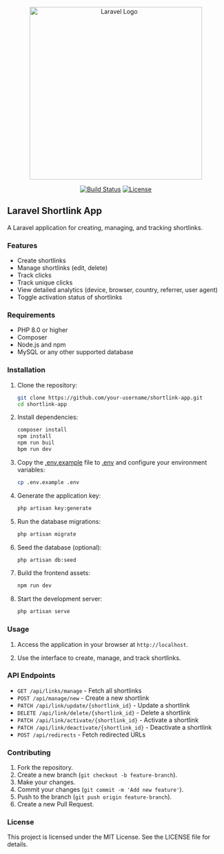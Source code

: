 <p align="center"><a href="https://laravel.com" target="_blank"><img src="https://raw.githubusercontent.com/laravel/art/master/logo-lockup/5%20SVG/2%20CMYK/1%20Full%20Color/laravel-logolockup-cmyk-red.svg" width="400" alt="Laravel Logo"></a></p>

<p align="center">
<a href="https://github.com/laravel/framework/actions"><img src="https://github.com/laravel/framework/workflows/tests/badge.svg" alt="Build Status"></a>
<a href="https://packagist.org/packages/laravel/framework"><img src="https://poser.pugx.org/laravel/framework/license.svg" alt="License"></a>
</p>

## Laravel Shortlink App

A Laravel application for creating, managing, and tracking shortlinks.

### Features

-   Create shortlinks
-   Manage shortlinks (edit, delete)
-   Track clicks
-   Track unique clicks
-   View detailed analytics (device, browser, country, referrer, user agent)
-   Toggle activation status of shortlinks

### Requirements

-   PHP 8.0 or higher
-   Composer
-   Node.js and npm
-   MySQL or any other supported database

### Installation

1. Clone the repository:

    ```sh
    git clone https://github.com/your-username/shortlink-app.git
    cd shortlink-app
    ```

2. Install dependencies:

    ```sh
    composer install
    npm install
    npm run buil
    bpm run dev
    ```

3. Copy the [.env.example](http://_vscodecontentref_/2) file to [.env](http://_vscodecontentref_/3) and configure your environment variables:

    ```sh
    cp .env.example .env
    ```

4. Generate the application key:

    ```sh
    php artisan key:generate
    ```

5. Run the database migrations:

    ```sh
    php artisan migrate
    ```

6. Seed the database (optional):

    ```sh
    php artisan db:seed
    ```

7. Build the frontend assets:

    ```sh
    npm run dev
    ```

8. Start the development server:

    ```sh
    php artisan serve
    ```

### Usage

1. Access the application in your browser at `http://localhost`.

2. Use the interface to create, manage, and track shortlinks.

### API Endpoints

-   `GET /api/links/manage` - Fetch all shortlinks
-   `POST /api/manage/new` - Create a new shortlink
-   `PATCH /api/link/update/{shortlink_id}` - Update a shortlink
-   `DELETE /api/link/delete/{shortlink_id}` - Delete a shortlink
-   `PATCH /api/link/activate/{shortlink_id}` - Activate a shortlink
-   `PATCH /api/link/deactivate/{shortlink_id}` - Deactivate a shortlink
-   `POST /api/redirects` - Fetch redirected URLs

### Contributing

1. Fork the repository.
2. Create a new branch (`git checkout -b feature-branch`).
3. Make your changes.
4. Commit your changes (`git commit -m 'Add new feature'`).
5. Push to the branch (`git push origin feature-branch`).
6. Create a new Pull Request.

### License

This project is licensed under the MIT License. See the LICENSE file for details.
